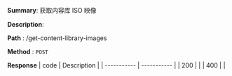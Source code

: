 **Summary**: 获取内容库 ISO 映像

**Description**:

**Path** : /get-content-library-images

**Method** : `POST`

**Response**
| code      | Description |
| ----------- | ----------- |
|  200   |       |
|  400   |       |

